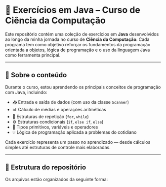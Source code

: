 # 🚀 Exercícios em Java – Curso de Ciência da Computação

Este repositório contém uma coleção de exercícios em **Java** desenvolvidos ao longo da minha jornada no curso de **Ciência da Computação**. Cada programa tem como objetivo reforçar os fundamentos da programação orientada a objetos, lógica de programação e o uso da linguagem Java como ferramenta principal.

---

## 🧠 Sobre o conteúdo

Durante o curso, estou aprendendo os principais conceitos de programação com Java, incluindo:

- 📥 Entrada e saída de dados (com uso da classe `Scanner`)
- 📊 Cálculo de médias e operações aritméticas
- 🔁 Estruturas de repetição (`for`, `while`)
- ⚙️ Estruturas condicionais (`if`, `else if`, `else`)
- 🔣 Tipos primitivos, variáveis e operadores
- 💡 Lógica de programação aplicada a problemas do cotidiano

Cada exercício representa um passo no aprendizado — desde cálculos simples até estruturas de controle mais elaboradas.

---

## 📁 Estrutura do repositório

Os arquivos estão organizados da seguinte forma:

